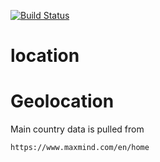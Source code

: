 [![Build Status](https://travis-ci.com/flowcommerce/location.svg?token=8bzVqzHy6JVEQr9mN9hx&branch=master)](https://travis-ci.com/flowcommerce/location)

location
=========

# Geolocation

Main country data is pulled from

    https://www.maxmind.com/en/home
